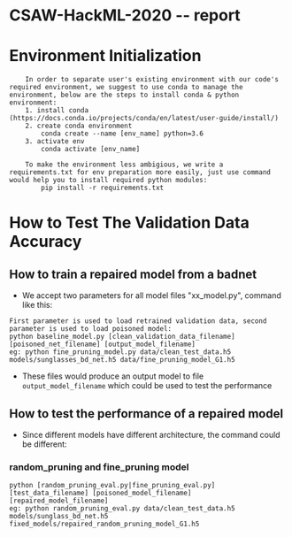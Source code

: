 CSAW-HackML-2020 -- report
======

# Environment Initialization
```
    In order to separate user's existing environment with our code's required environment, we suggest to use conda to manage the environment, below are the steps to install conda & python environment:
    1. install conda (https://docs.conda.io/projects/conda/en/latest/user-guide/install/)
    2. create conda environment
        conda create --name [env_name] python=3.6
    3. activate env
        conda activate [env_name]
    
    To make the environment less ambigious, we write a requirements.txt for env preparation more easily, just use command would help you to install required python modules:
        pip install -r requirements.txt
```

# How to Test The Validation Data Accuracy

## How to train a repaired model from a badnet
- We accept two parameters for all model files "xx_model.py", command like this:
```
First parameter is used to load retrained validation data, second parameter is used to load poisoned model:
python baseline_model.py [clean_validation_data_filename] [poisoned_net_filename] [output_model_filename]
eg: python fine_pruning_model.py data/clean_test_data.h5 models/sunglasses_bd_net.h5 data/fine_pruning_model_G1.h5
```
- These files would produce an output model to file `output_model_filename` which could be used to test the performance

## How to test the performance of a repaired model
- Since different models have different architecture, the command could be different:
### random_pruning and fine_pruning model
```
python [random_pruning_eval.py|fine_pruning_eval.py] [test_data_filename] [poisoned_model_filename] [repaired_model_filename]
eg: python random_pruning_eval.py data/clean_test_data.h5 models/sunglass_bd_net.h5 fixed_models/repaired_random_pruning_model_G1.h5
```



